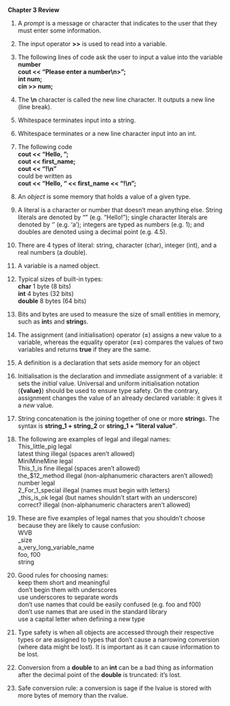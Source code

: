 **Chapter 3 Review**

1.  A *prompt* is a message or character that indicates to the user that they
    must enter some information.

2.  The input operator **\>\>** is used to read into a variable.

3.  The following lines of code ask the user to input a value into the variable
    **number**  
    **cout \<\< “Please enter a number\\n\>”;**  
    **int num;**  
    **cin \>\> num;**

4.  The **\\n** character is called the new line character. It outputs a new
    line (line break).

5.  Whitespace terminates input into a string.

6.  Whitespace terminates or a new line character input into an int.

7.  The following code  
    **cout \<\< “Hello, ”;**  
    **cout \<\< first_name;**  
    **cout \<\< “!\\n”**  
    could be written as  
    **cout \<\< “Hello, “ \<\< first_name \<\< “!\\n”;**

8.  An *object* is some memory that holds a value of a given type.

9.  A literal is a character or number that doesn’t mean anything else. String
    literals are denoted by “” (e.g. “Hello!”); single character literals are
    denoted by ‘’ (e.g. ‘a’); integers are typed as numbers (e.g. 1); and
    doubles are denoted using a decimal point (e.g. 4.5).

10. There are 4 types of literal: string, character (char), integer (int), and a
    real numbers (a double).

11. A variable is a named object.

12. Typical sizes of built-in types:  
    **char** 1 byte (8 bits)  
    **int** 4 bytes (32 bits)  
    **double** 8 bytes (64 bits)

13. Bits and bytes are used to measure the size of small entities in memory,
    such as **int**s and **string**s.

14. The assignment (and initialisation) operator (**=**) assigns a new value to
    a variable, whereas the equality operator (**==**) compares the values of
    two variables and returns **true** if they are the same.

15. A definition is a declaration that sets aside memory for an object

16. Initialisation is the declaration and immediate assignment of a variable: it
    sets the *initial* value. Universal and uniform initialisation notation
    (**{**value**}**) should be used to ensure type safety. On the contrary,
    assignment changes the value of an already declared variable: it gives it a
    *new* value.

17. String concatenation is the joining together of one or more **string**s. The
    syntax is **string_1 + string_2** or **string_1 + “literal value”**.

18. The following are examples of legal and illegal names:  
    This_little_pig legal  
    latest thing illegal (spaces aren’t allowed)  
    MiniMineMine legal  
    This_1_is fine illegal (spaces aren’t allowed)  
    the_\$12_method illegal (non-alphanumeric characters aren’t allowed)  
    number legal  
    2_For_1_special illegal (names must begin with letters)  
    \_this_is_ok legal (but names shouldn’t start with an underscore)  
    correct? illegal (non-alphanumeric characters aren’t allowed)

19. These are five examples of legal names that you shouldn’t choose because
    they are likely to cause confusion:  
    WVB  
    \_size  
    a_very_long_variable_name  
    foo, f00  
    string

20. Good rules for choosing names:  
    keep them short and meaningful  
    don’t begin them with underscores  
    use underscores to separate words  
    don’t use names that could be easily confused (e.g. foo and f00)  
    don’t use names that are used in the standard library  
    use a capital letter when defining a new type

21. Type safety is when all objects are accessed through their respective types
    or are assigned to types that don’t cause a narrowing conversion (where data
    might be lost). It is important as it can cause information to be lost.

22. Conversion from a **double** to an **int** can be a bad thing as information
    after the decimal point of the **double** is truncated: it’s lost.

23. Safe conversion rule: a conversion is sage if the lvalue is stored with more
    bytes of memory than the rvalue.
